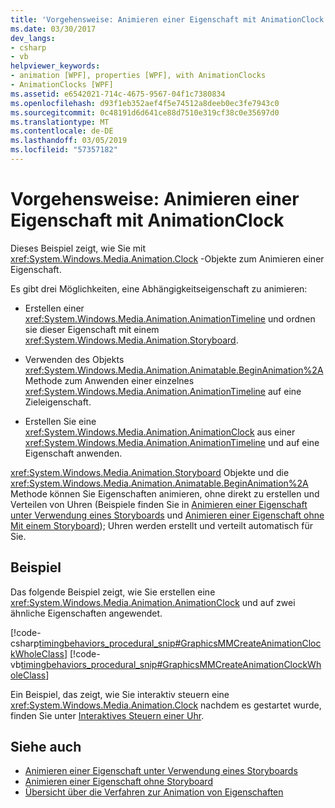 ```yaml
---
title: 'Vorgehensweise: Animieren einer Eigenschaft mit AnimationClock'
ms.date: 03/30/2017
dev_langs:
- csharp
- vb
helpviewer_keywords:
- animation [WPF], properties [WPF], with AnimationClocks
- AnimationClocks [WPF]
ms.assetid: e6542021-714c-4675-9567-04f1c7380834
ms.openlocfilehash: d93f1eb352aef4f5e74512a8deeb0ec3fe7943c0
ms.sourcegitcommit: 0c48191d6d641ce88d7510e319cf38c0e35697d0
ms.translationtype: MT
ms.contentlocale: de-DE
ms.lasthandoff: 03/05/2019
ms.locfileid: "57357182"
---
```

# <a name="how-to-animate-a-property-by-using-an-animationclock"></a>Vorgehensweise: Animieren einer Eigenschaft mit AnimationClock
Dieses Beispiel zeigt, wie Sie mit <xref:System.Windows.Media.Animation.Clock> -Objekte zum Animieren einer Eigenschaft.  
  
 Es gibt drei Möglichkeiten, eine Abhängigkeitseigenschaft zu animieren:  
  
-   Erstellen einer <xref:System.Windows.Media.Animation.AnimationTimeline> und ordnen sie dieser Eigenschaft mit einem <xref:System.Windows.Media.Animation.Storyboard>.  
  
-   Verwenden des Objekts <xref:System.Windows.Media.Animation.Animatable.BeginAnimation%2A> Methode zum Anwenden einer einzelnes <xref:System.Windows.Media.Animation.AnimationTimeline> auf eine Zieleigenschaft.  
  
-   Erstellen Sie eine <xref:System.Windows.Media.Animation.AnimationClock> aus einer <xref:System.Windows.Media.Animation.AnimationTimeline> und auf eine Eigenschaft anwenden.  
  
 <xref:System.Windows.Media.Animation.Storyboard> Objekte und die <xref:System.Windows.Media.Animation.Animatable.BeginAnimation%2A> Methode können Sie Eigenschaften animieren, ohne direkt zu erstellen und Verteilen von Uhren (Beispiele finden Sie in [Animieren einer Eigenschaft unter Verwendung eines Storyboards](how-to-animate-a-property-by-using-a-storyboard.md) und [Animieren einer Eigenschaft ohne Mit einem Storyboard](how-to-animate-a-property-without-using-a-storyboard.md)); Uhren werden erstellt und verteilt automatisch für Sie.  
  
## <a name="example"></a>Beispiel  
 Das folgende Beispiel zeigt, wie Sie erstellen eine <xref:System.Windows.Media.Animation.AnimationClock> und auf zwei ähnliche Eigenschaften angewendet.  
  
 [!code-csharp[timingbehaviors_procedural_snip#GraphicsMMCreateAnimationClockWholeClass](~/samples/snippets/csharp/VS_Snippets_Wpf/timingbehaviors_procedural_snip/CSharp/AnimationClockExample.cs#graphicsmmcreateanimationclockwholeclass)]
 [!code-vb[timingbehaviors_procedural_snip#GraphicsMMCreateAnimationClockWholeClass](~/samples/snippets/visualbasic/VS_Snippets_Wpf/timingbehaviors_procedural_snip/visualbasic/animationclockexample.vb#graphicsmmcreateanimationclockwholeclass)]  
  
 Ein Beispiel, das zeigt, wie Sie interaktiv steuern eine <xref:System.Windows.Media.Animation.Clock> nachdem es gestartet wurde, finden Sie unter [Interaktives Steuern einer Uhr](how-to-interactively-control-a-clock.md).  
  
## <a name="see-also"></a>Siehe auch
- [Animieren einer Eigenschaft unter Verwendung eines Storyboards](how-to-animate-a-property-by-using-a-storyboard.md)
- [Animieren einer Eigenschaft ohne Storyboard](how-to-animate-a-property-without-using-a-storyboard.md)
- [Übersicht über die Verfahren zur Animation von Eigenschaften](property-animation-techniques-overview.md)
